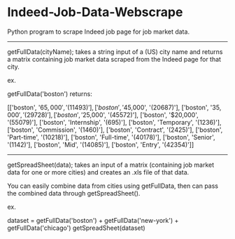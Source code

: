 # Indeed-Job-Data-Webscrape
Python program to scrape Indeed job page for job market data.
_____
getFullData(cityName); takes a string input of a (US) city name and returns a matrix containing job market
data scraped from the Indeed page for that city.


ex.

getFullData('boston') returns:

[['boston', '$65,000', '(11493)'],
 ['boston', '$45,000', '(20687)'],
 ['boston', '$35,000', '(29728)'],
 ['boston', '$25,000', '(45572)'],
 ['boston', '$20,000', '(55079)'],
 ['boston', 'Internship', '(695)'],
 ['boston', 'Temporary', '(1236)'],
 ['boston', 'Commission', '(1460)'],
 ['boston', 'Contract', '(2425)'],
 ['boston', 'Part-time', '(10218)'],
 ['boston', 'Full-time', '(40178)'],
 ['boston', 'Senior', '(1142)'],
 ['boston', 'Mid', '(14085)'],
 ['boston', 'Entry', '(42354)']]
 
 _____
 getSpreadSheet(data); takes an input of a matrix (containing job market data for one or more cities) and creates an .xls 
 file of that data.
 
 You can easily combine data from cities using getFullData, then can pass the combined data through getSpreadSheet().
 
 ex.
 
 dataset = getFullData('boston') + getFullData('new-york') + getFullData('chicago')
 getSpreadSheet(dataset)
 
 
